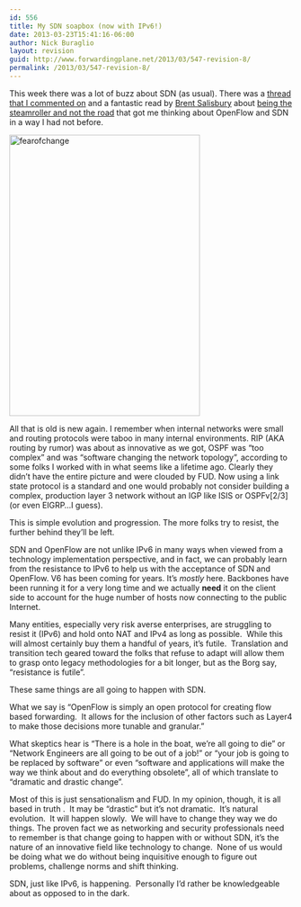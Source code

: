 ```yaml
---
id: 556
title: My SDN soapbox (now with IPv6!)
date: 2013-03-23T15:41:16-06:00
author: Nick Buraglio
layout: revision
guid: http://www.forwardingplane.net/2013/03/547-revision-8/
permalink: /2013/03/547-revision-8/
---
```

This week there was a lot of buzz about SDN (as usual). There was a <a href="http://www.lightreading.com/blog/software-defined-networking/sdns-killer-app-more-network-control/240151376" target="_blank">thread that I commented on</a> and a fantastic read by <a href="http://www.twitter.com/networkstatic" target="_blank">Brent Salisbury</a> about <a href="http://networkstatic.net/be-the-steamroller-not-the-road/" target="_blank">being the steamroller and not the road</a> that got me thinking about OpenFlow and SDN in a way I had not before.

[<img class="alignright size-full wp-image-550" alt="fearofchange" src="http://www.forwardingplane.net/wp-content/uploads/2013/03/fearofchange.jpg" width="339" height="500" srcset="http://www.forwardingplane.net/wp-content/uploads/2013/03/fearofchange.jpg 339w, http://www.forwardingplane.net/wp-content/uploads/2013/03/fearofchange-203x300.jpg 203w" sizes="(max-width: 339px) 100vw, 339px" />](http://www.forwardingplane.net/wp-content/uploads/2013/03/fearofchange.jpg)

</soapbox>

All that is old is new again. I remember when internal networks were small and routing protocols were taboo in many internal environments. RIP (AKA routing by rumor) was about as innovative as we got, OSPF was &#8220;too complex&#8221; and was &#8220;software changing the network topology&#8221;, according to some folks I worked with in what seems like a lifetime ago. Clearly they didn&#8217;t have the entire picture and were clouded by FUD. Now using a link state protocol is a standard and one would probably not consider building a complex, production layer 3 network without an IGP like ISIS or OSPFv\[2/3\] (or even EIGRP&#8230;I guess).

This is simple evolution and progression. The more folks try to resist, the further behind they&#8217;ll be left.

SDN and OpenFlow are not unlike IPv6 in many ways when viewed from a technology implementation perspective, and in fact, we can probably learn from the resistance to IPv6 to help us with the acceptance of SDN and OpenFlow. V6 has been coming for years. It&#8217;s _mostly_ here. Backbones have been running it for a very long time and we actually **need** it on the client side to account for the huge number of hosts now connecting to the public Internet.

Many entities, especially very risk averse enterprises, are struggling to resist it (IPv6) and hold onto NAT and IPv4 as long as possible.  While this will almost certainly buy them a handful of years, it&#8217;s futile.  Translation and transition tech geared toward the folks that refuse to adapt will allow them to grasp onto legacy methodologies for a bit longer, but as the Borg say, &#8220;resistance is futile&#8221;.

These same things are all going to happen with SDN.

What we say is &#8220;OpenFlow is simply an open protocol for creating flow based forwarding.  It allows for the inclusion of other factors such as Layer4 to make those decisions more tunable and granular.&#8221;

What skeptics hear is &#8220;There is a hole in the boat, we&#8217;re all going to die&#8221; or &#8220;Network Engineers are all going to be out of a job!&#8221; or &#8220;your job is going to be replaced by software&#8221; or even &#8220;software and applications will make the way we think about and do everything obsolete&#8221;, all of which translate to &#8220;dramatic and drastic change&#8221;.

Most of this is just sensationalism and FUD. In my opinion, though, it is all based in truth .  It may be &#8220;drastic&#8221; but it&#8217;s not dramatic.  It&#8217;s natural evolution.  It will happen slowly.  We will have to change they way we do things. The proven fact we as networking and security professionals need to remember is that change going to happen with or without SDN, it&#8217;s the nature of an innovative field like technology to change.  None of us would be doing what we do without being inquisitive enough to figure out problems, challenge norms and shift thinking.

SDN, just like IPv6, is happening.  Personally I&#8217;d rather be knowledgeable about as opposed to in the dark.<em id="__mceDel"> </em>

</soapbox>

&nbsp;

&nbsp;

&nbsp;